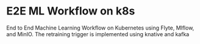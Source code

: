 # E2E ML Workflow on k8s
End to End Machine Learning Workflow on Kubernetes using Flyte, Mlflow, and MinIO. The retraining trigger is implemented using knative and kafka
